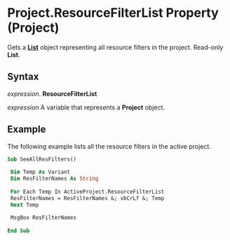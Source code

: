 
# Project.ResourceFilterList Property (Project)

Gets a  **[List](3934c2e8-d810-6571-9a33-1d41edbab87a.md)** object representing all resource filters in the project. Read-only **List**.


## Syntax

 _expression_. **ResourceFilterList**

 _expression_ A variable that represents a **Project** object.


## Example

The following example lists all the resource filters in the active project.


```vb
Sub SeeAllResFilters() 
 
 Dim Temp As Variant 
 Dim ResFilterNames As String 
 
 For Each Temp In ActiveProject.ResourceFilterList 
 ResFilterNames = ResFilterNames &; vbCrLf &; Temp 
 Next Temp 
 
 MsgBox ResFilterNames 
 
End Sub
```

